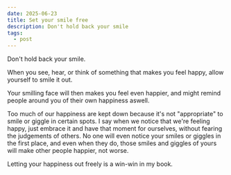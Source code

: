 ```yaml
---
date: 2025-06-23
title: Set your smile free
description: Don't hold back your smile
tags:
  - post
---
```

Don't hold back your smile.

When you see, hear, or think of something that makes you feel happy, allow yourself to smile it out.

Your smilling face will then makes you feel even happier, and might remind people around you of their own happiness aswell.

Too much of our happiness are kept down because it's not "appropriate" to smile or giggle in certain spots. I say when we notice that we're feeling happy, just embrace it and have that moment for ourselves, without fearing the judgements of others. No one will even notice your smiles or giggles in the first place, and even when they do, those smiles and giggles of yours will make other people happier, not worse.

Letting your happiness out freely is a win-win in my book.
